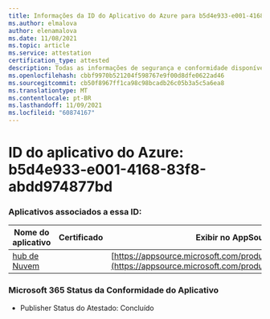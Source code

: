 ```yaml
---
title: Informações da ID do Aplicativo do Azure para b5d4e933-e001-4168-83f8-abdd974877bd
ms.author: elmalova
author: elenamalova
ms.date: 11/08/2021
ms.topic: article
ms.service: attestation
certification_type: attested
description: Todas as informações de segurança e conformidade disponíveis para b5d4e933-e001-4168-83f8-abdd974877bd.
ms.openlocfilehash: cbbf9970b521204f598767e9f00d8dfe0622ad46
ms.sourcegitcommit: cb50f8967ff1ca98c98bcadb26c05b3a5c5a6ea8
ms.translationtype: MT
ms.contentlocale: pt-BR
ms.lasthandoff: 11/09/2021
ms.locfileid: "60874167"
---
```

# <a name="azure-app-id-b5d4e933-e001-4168-83f8-abdd974877bd"></a>ID do aplicativo do Azure: b5d4e933-e001-4168-83f8-abdd974877bd


### <a name="apps-associated-with-this-id"></a>Aplicativos associados a essa ID:
| **Nome do aplicativo** | **Certificado** | **Exibir no AppSource** |
|--------------|---------------|-----------------------|
| [hub de Nuvem](https://docs.microsoft.com/microsoft-365-app-certification/forward/WA200003034) |  | [https://appsource.microsoft.com/product/office/WA200003034](https://appsource.microsoft.com/product/office/WA200003034) |

### <a name="microsoft-365-app-compliance-status"></a>Microsoft 365 Status da Conformidade do Aplicativo
- Publisher Status do Atestado: Concluído
